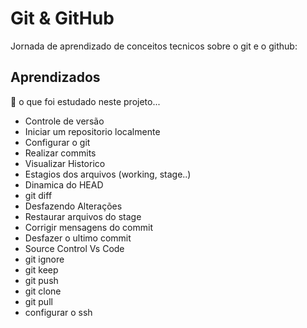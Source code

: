 
# Git & GitHub

Jornada de aprendizado de conceitos tecnicos sobre o git e o github:




## Aprendizados

🧠 o que foi estudado neste projeto... 
  
- Controle de versão
- Iniciar um repositorio localmente
- Configurar o git
- Realizar commits
- Visualizar Historico
- Estagios dos arquivos (working, stage..)
- Dinamica do HEAD
- git diff 
- Desfazendo Alterações
- Restaurar arquivos do stage
- Corrigir mensagens do commit 
- Desfazer o ultimo commit
- Source Control Vs Code
- git ignore
- git keep
- git push 
- git clone 
- git pull
- configurar o ssh